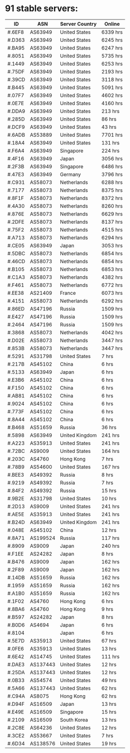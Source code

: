 # 91 stable servers:

| ID | ASN | Server Country | Online |
| ------ | ------ | ------ | ------ |
| #.6EF8 | AS63949 | United States | 6339 hrs |
| #.D363 | AS63949 | United States | 6245 hrs |
| #.BA95 | AS63949 | United States | 6247 hrs |
| #.8051 | AS63949 | United States | 5735 hrs |
| #.1449 | AS63949 | United States | 6253 hrs |
| #.75DF | AS63949 | United States | 2193 hrs |
| #.39CD | AS63949 | United States | 3118 hrs |
| #.B445 | AS63949 | United States | 5091 hrs |
| #.07F7 | AS63949 | United States | 4602 hrs |
| #.0E7E | AS63949 | United States | 4160 hrs |
| #.DDA9 | AS63949 | United States | 213 hrs |
| #.285D | AS63949 | United States | 86 hrs |
| #.DCF9 | AS63949 | United States | 43 hrs |
| #.6ADB | AS53889 | United States | 7701 hrs |
| #.18A4 | AS63949 | United States | 131 hrs |
| #.F6A4 | AS63949 | Singapore | 224 hrs |
| #.4F16 | AS63949 | Japan | 3056 hrs |
| #.2F3B | AS63949 | Singapore | 6486 hrs |
| #.47E3 | AS63949 | Germany | 3796 hrs |
| #.C931 | AS58073 | Netherlands | 6288 hrs |
| #.7177 | AS58073 | Netherlands | 8375 hrs |
| #.8F1F | AS58073 | Netherlands | 8372 hrs |
| #.4A30 | AS58073 | Netherlands | 8260 hrs |
| #.876E | AS58073 | Netherlands | 6629 hrs |
| #.2DFE | AS58073 | Netherlands | 8137 hrs |
| #.75F2 | AS58073 | Netherlands | 4515 hrs |
| #.A713 | AS58073 | Netherlands | 6294 hrs |
| #.CE05 | AS63949 | Japan | 3053 hrs |
| #.5DBC | AS58073 | Netherlands | 6854 hrs |
| #.46CD | AS58073 | Netherlands | 6854 hrs |
| #.B105 | AS58073 | Netherlands | 6853 hrs |
| #.C1A3 | AS58073 | Netherlands | 4382 hrs |
| #.F461 | AS58073 | Netherlands | 6772 hrs |
| #.EE38 | AS21409 | France | 6073 hrs |
| #.4151 | AS58073 | Netherlands | 6292 hrs |
| #.86ED | AS47196 | Russia | 1509 hrs |
| #.E427 | AS47196 | Russia | 1509 hrs |
| #.2464 | AS47196 | Russia | 1509 hrs |
| #.3868 | AS58073 | Netherlands | 4042 hrs |
| #.D02E | AS58073 | Netherlands | 3447 hrs |
| #.853B | AS58073 | Netherlands | 3447 hrs |
| #.5291 | AS31798 | United States | 7 hrs |
| #.217B | AS45102 | China | 6 hrs |
| #.5133 | AS63949 | Japan | 6 hrs |
| #.E3B6 | AS45102 | China | 6 hrs |
| #.F150 | AS45102 | China | 6 hrs |
| #.AB81 | AS45102 | China | 6 hrs |
| #.9024 | AS45102 | China | 6 hrs |
| #.773F | AS45102 | China | 6 hrs |
| #.8A44 | AS45102 | China | 6 hrs |
| #.B468 | AS51659 | Russia | 36 hrs |
| #.5898 | AS63949 | United Kingdom | 241 hrs |
| #.A223 | AS35913 | United States | 241 hrs |
| #.72BC | AS9009 | United States | 164 hrs |
| #.203C | AS4760 | Hong Kong | 7 hrs |
| #.78B9 | AS54600 | United States | 167 hrs |
| #.BEE3 | AS49392 | Russia | 8 hrs |
| #.9219 | AS49392 | Russia | 7 hrs |
| #.84F2 | AS49392 | Russia | 15 hrs |
| #.9B2E | AS31798 | United States | 10 hrs |
| #.2D13 | AS9009 | United States | 241 hrs |
| #.AE5E | AS35913 | United States | 241 hrs |
| #.B24D | AS63949 | United Kingdom | 241 hrs |
| #.048E | AS45102 | China | 12 hrs |
| #.8A71 | AS199524 | Russia | 117 hrs |
| #.8909 | AS9009 | Japan | 240 hrs |
| #.F1EE | AS24282 | Japan | 8 hrs |
| #.B476 | AS9009 | Japan | 162 hrs |
| #.2F89 | AS9009 | Japan | 162 hrs |
| #.14DB | AS51659 | Russia | 162 hrs |
| #.1959 | AS51659 | Russia | 162 hrs |
| #.A1B0 | AS51659 | Russia | 162 hrs |
| #.1F02 | AS4760 | Hong Kong | 6 hrs |
| #.8BA6 | AS4760 | Hong Kong | 9 hrs |
| #.B597 | AS24282 | Japan | 8 hrs |
| #.B0D6 | AS4694 | Japan | 6 hrs |
| #.8104 |  | Japan | 6 hrs |
| #.5E7D | AS35913 | United States | 67 hrs |
| #.0FE6 | AS35913 | United States | 13 hrs |
| #.6E42 | AS14745 | United States | 111 hrs |
| #.DAE3 | AS137443 | United States | 12 hrs |
| #.25DA | AS137443 | United States | 12 hrs |
| #.0B33 | AS54574 | United States | 49 hrs |
| #.5A66 | AS137443 | United States | 62 hrs |
| #.C94A | AS8075 | Hong Kong | 62 hrs |
| #.D94F | AS16509 | Japan | 13 hrs |
| #.E49E | AS16509 | Singapore | 15 hrs |
| #.2109 | AS16509 | South Korea | 13 hrs |
| #.2C8E | AS64236 | United States | 12 hrs |
| #.3CE2 | AS53667 | United States | 7 hrs |
| #.6D34 | AS138576 | United States | 19 hrs |

